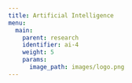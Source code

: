 ```yaml
---
title: Artificial Intelligence
menu:
  main:
    parent: research
    identifier: ai-4
    weight: 5
    params:
      image_path: images/logo.png
---
```

